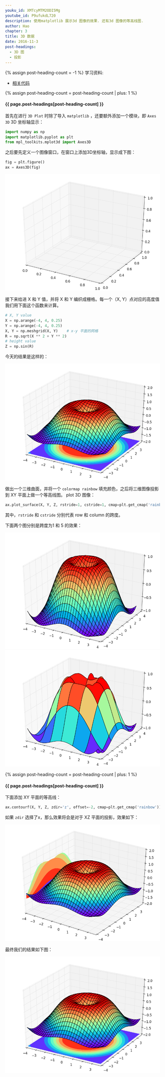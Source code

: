 ```yaml
---
youku_id: XMTcyMTM2ODI5Mg
youtube_id: P9ufukdL720
description: 使用matplotlib 展示3d 图像的效果. 还有3d 图像的等高线图.
author: Hao
chapter: 3
title: 3D 数据
date: 2016-11-3
post-headings:
  - 3D 图
  - 投影
---
```

{% assign post-heading-count = -1 %}
学习资料:
  * [相关代码](https://github.com/MorvanZhou/tutorials/blob/master/matplotlibTUT/plt14_3d.py)

{% assign post-heading-count = post-heading-count | plus: 1 %}
<h4 class="tut-h4-pad" id="{{ page.post-headings[post-heading-count] }}">{{ page.post-headings[post-heading-count] }}</h4>

首先在进行 `3D Plot` 时除了导入 `matplotlib` ，还要额外添加一个模块，即 `Axes 3D` 3D 坐标轴显示：

```python
import numpy as np
import matplotlib.pyplot as plt
from mpl_toolkits.mplot3d import Axes3D
```

之后要先定义一个图像窗口，在窗口上添加3D坐标轴，显示成下图：

```python
fig = plt.figure()
ax = Axes3D(fig)
```

<img class="course-image" src="/static/results/plt/3_5_2.png">

接下来给进 X 和 Y 值，并将 X 和 Y 编织成栅格。每一个（X, Y）点对应的高度值我们用下面这个函数来计算。

```python
# X, Y value
X = np.arange(-4, 4, 0.25)
Y = np.arange(-4, 4, 0.25)
X, Y = np.meshgrid(X, Y)    # x-y 平面的网格
R = np.sqrt(X ** 2 + Y ** 2)
# height value
Z = np.sin(R)
```

今天的结果是这样的：

<img class="course-image" src="/static/results/plt/3_5_1.png">

做出一个三维曲面，并将一个 `colormap rainbow` 填充颜色，之后将三维图像投影到 XY 平面上做一个等高线图。 plot 3D 图像：

```python 
ax.plot_surface(X, Y, Z, rstride=1, cstride=1, cmap=plt.get_cmap('rainbow'))
```

其中，`rstride` 和 `cstride` 分别代表 row 和 column 的跨度。

下面两个图分别是跨度为1 和 5 的效果：

<img class="course-image" src="/static/results/plt/3_5_3.png">

<img class="course-image" src="/static/results/plt/3_5_4.png">

{% assign post-heading-count = post-heading-count | plus: 1 %}
<h4 class="tut-h4-pad" id="{{ page.post-headings[post-heading-count] }}">{{ page.post-headings[post-heading-count] }}</h4>

下面添加 XY 平面的等高线：

``` python
ax.contourf(X, Y, Z, zdir='z', offset=-2, cmap=plt.get_cmap('rainbow'))
```

如果 `zdir` 选择了x，那么效果将会是对于 XZ 平面的投影，效果如下：

<img class="course-image" src="/static/results/plt/3_5_5.png">

最终我们的结果如下图：

<img class="course-image" src="/static/results/plt/3_5_1.png">

